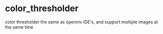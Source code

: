# color_thresholder
color thresholder the same as openmv IDE's, and support multiple images at the same time
